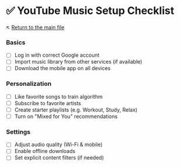 # ✅ YouTube Music Setup Checklist

↖️ [Return to the main file](../README.md)

### Basics
- [ ] Log in with correct Google account
- [ ] Import music library from other services (if available)
- [ ] Download the mobile app on all devices

### Personalization
- [ ] Like favorite songs to train algorithm
- [ ] Subscribe to favorite artists
- [ ] Create starter playlists (e.g. Workout, Study, Relax)
- [ ] Turn on "Mixed for You" recommendations

### Settings
- [ ] Adjust audio quality (Wi-Fi & mobile)
- [ ] Enable offline downloads
- [ ] Set explicit content filters (if needed)
